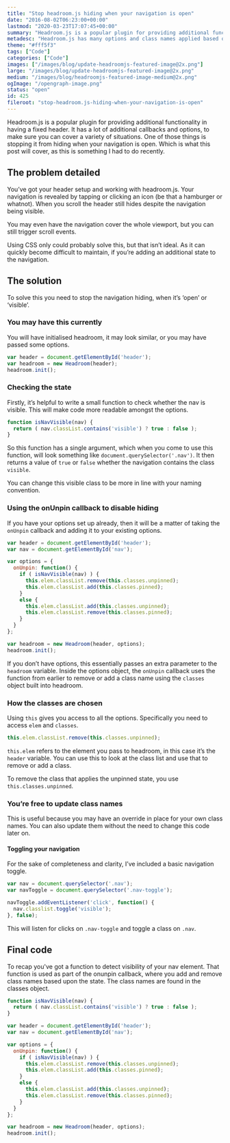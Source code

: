 ```yaml
---
title: "Stop headroom.js hiding when your navigation is open"
date: "2016-08-02T06:23:00+00:00"
lastmod: "2020-03-23T17:07:45+00:00"
summary: "Headroom.js is a popular plugin for providing additional functionality in having a fixed header. It has a lot of additional callbacks and options, to make sure you can cover a variety of situations. One of those things is stopping it from hiding when your navigation is open."
metadesc: "Headroom.js has many options and class names applied based on state, but if you've got a navigation that is opened by a hamburger icon and you scroll it hides."
theme: "#fff5f3"
tags: ["Code"]
categories: ["Code"]
images: ["/images/blog/update-headroomjs-featured-image@2x.png"]
large: "/images/blog/update-headroomjs-featured-image@2x.png"
medium: "/images/blog/headroomjs-featured-image-medium@2x.png"
ogImage: "/opengraph-image.png"
status: "open"
id: 425
fileroot: "stop-headroom.js-hiding-when-your-navigation-is-open"
---
```


Headroom.js is a popular plugin for providing additional functionality in having a fixed header. It has a lot of additional callbacks and options, to make sure you can cover a variety of situations. One of those things is stopping it from hiding when your navigation is open. Which is what this post will cover, as this is something I had to do recently.

## The problem detailed
You’ve got your header setup and working with headroom.js. Your navigation is revealed by tapping or clicking an icon (be that a hamburger or whatnot). When you scroll the header still hides despite the navigation being visible.

You may even have the navigation cover the whole viewport, but you can still trigger scroll events.

Using CSS only could probably solve this, but that isn’t ideal. As it can quickly become difficult to maintain, if you’re adding an additional state to the navigation.

## The solution
To solve this you need to stop the navigation hiding, when it’s ‘open’ or ‘visible’.

### You may have this currently
You will have initialised headroom, it may look similar, or you may have passed some options.

```javascript
var header = document.getElementById('header');
var headroom = new Headroom(header);
headroom.init();
```

### Checking the state
Firstly, it’s helpful to write a small function to check whether the nav is visible. This will make code more readable amongst the options.

```javascript
function isNavVisible(nav) {
  return ( nav.classList.contains('visible') ? true : false );
}
```

So this function has a single argument, which when you come to use this function, will look something like `document.querySelector('.nav')`. It then returns a value of `true` or `false` whether the navigation contains the class `visible`.

You can change this visible class to be more in line with your naming convention.

### Using the onUnpin callback to disable hiding
If you have your options set up already, then it will be a matter of taking the `onUnpin` callback and adding it to your existing options.

```javascript
var header = document.getElementById('header');
var nav = document.getElementById('nav');

var options = {
  onUnpin: function() {
    if ( isNavVisible(nav) ) {
      this.elem.classList.remove(this.classes.unpinned);
      this.elem.classList.add(this.classes.pinned);
    }
    else {
      this.elem.classList.add(this.classes.unpinned);
      this.elem.classList.remove(this.classes.pinned);
    }
  }
};

var headroom = new Headroom(header, options);
headroom.init();
```

If you don’t have options, this essentially passes an extra parameter to the `headroom` variable. Inside the options object, the `onUnpin` callback uses the function from earlier to remove or add a class name using the `classes` object built into headroom.

### How the classes are chosen
Using `this` gives you access to all the options. Specifically you need to access `elem` and `classes`.

```javascript
this.elem.classList.remove(this.classes.unpinned);
```

`this.elem` refers to the element you pass to headroom, in this case it’s the `header` variable. You can use this to look at the class list and use that to remove or add a class.

To remove the class that applies the unpinned state, you use `this.classes.unpinned`.

### You’re free to update class names
This is useful because you may have an override in place for your own class names. You can also update them without the need to change this code later on.

#### Toggling your navigation
For the sake of completeness and clarity, I’ve included a basic navigation toggle.

```javascript
var nav = document.querySelector('.nav');
var navToggle = document.querySelector('.nav-toggle');

navToggle.addEventListener('click', function() {
  nav.classlist.toggle('visible');
}, false);
```

This will listen for clicks on `.nav-toggle` and toggle a class on `.nav`.

## Final code
To recap you've got a function to detect visibility of your nav element. That function is used as part of the onunpin callback, where you add and remove class names based upon the state. The class names are found in the classes object.

```javascript
function isNavVisible(nav) {
  return ( nav.classList.contains('visible') ? true : false );
}

var header = document.getElementById('header');
var nav = document.getElementById('nav');

var options = {
  onUnpin: function() {
    if ( isNavVisible(nav) ) {
      this.elem.classList.remove(this.classes.unpinned);
      this.elem.classList.add(this.classes.pinned);
    }
    else {
      this.elem.classList.add(this.classes.unpinned);
      this.elem.classList.remove(this.classes.pinned);
    }
  }
};

var headroom = new Headroom(header, options);
headroom.init();
```
